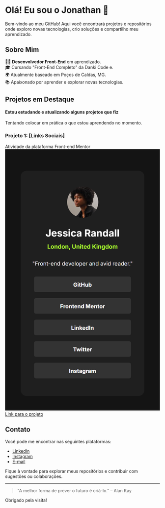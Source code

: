 # Olá! Eu sou o Jonathan 👋

Bem-vindo ao meu GitHub! Aqui você encontrará projetos e repositórios onde exploro novas tecnologias, crio soluções e compartilho meu aprendizado.

## Sobre Mim

👨‍💻 **Desenvolvedor Front-End** em aprendizado.\
🎓 Cursando "Front-End Completo" da Danki Code e.\
🌍 Atualmente baseado em Poços de Caldas, MG.\
📚 Apaixonado por aprender e explorar novas tecnologias.

## Projetos em Destaque

#### Estou estudando e atualizando alguns projetos que fiz
Tentando colocar em prática o que estou aprendendo no momento.

### Projeto 1: [Links Sociais]
Atividade da plataforma Front-end Mentor
![](./src/social_links_pmb.png)
[Link para o projeto](https://johnslayk.github.io/social-links-profile-main/)


## Contato

Você pode me encontrar nas seguintes plataformas:
- [LinkedIn](https://www.linkedin.com/in/jonathanwslk)
- [Instagram](https://www.instagram.com/johnslayk/)
- [E-mail](mailto:jonathan.wslk@gmail.com)

Fique à vontade para explorar meus repositórios e contribuir com sugestões ou colaborações.

---

> "A melhor forma de prever o futuro é criá-lo." – Alan Kay

Obrigado pela visita!